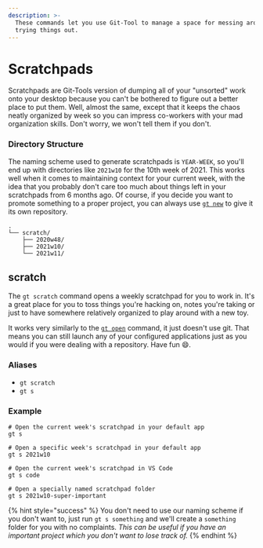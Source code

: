 ```yaml
---
description: >-
  These commands let you use Git-Tool to manage a space for messing around and
  trying things out.
---
```


# Scratchpads

Scratchpads are Git-Tools version of dumping all of your "unsorted" work onto your desktop because you can't be bothered to figure out a better place to put them. Well, almost the same, except that it keeps the chaos neatly organized by week so you can impress co-workers with your mad organization skills. Don't worry, we won't tell them if you don't.

### Directory Structure

The naming scheme used to generate scratchpads is `YEAR-WEEK`, so you'll end up with directories like `2021w10` for the 10th week of 2021. This works well when it comes to maintaining context for your current week, with the idea that you probably don't care too much about things left in your scratchpads from 6 months ago. Of course, if you decide you want to promote something to a proper project, you can always use [`gt new`](repos.md#new) to give it its own repository.

```text
.
└── scratch/
    ├── 2020w48/
    ├── 2021w10/
    └── 2021w11/
```

## scratch

The `gt scratch` command opens a weekly scratchpad for you to work in. It's a great place for you to toss things you're hacking on, notes you're taking or just to have somewhere relatively organized to play around with a new toy.

It works very similarly to the [`gt open`](repos.md#open) command, it just doesn't use git. That means you can still launch any of your configured applications just as you would if you were dealing with a repository. Have fun :smile:.

### Aliases

* `gt scratch`
* `gt s`

### Example

```text
# Open the current week's scratchpad in your default app
gt s

# Open a specific week's scratchpad in your default app
gt s 2021w10

# Open the current week's scratchpad in VS Code
gt s code

# Open a specially named scratchpad folder
gt s 2021w10-super-important
```

{% hint style="success" %}
You don't need to use our naming scheme if you don't want to, just run `gt s something` and we'll create a `something` folder for you with no complaints. _This can be useful if you have an important project which you don't want to lose track of._
{% endhint %}

